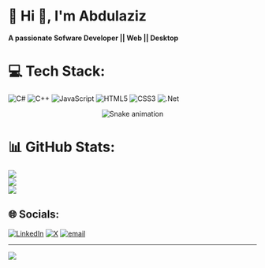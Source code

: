 # 💫 Hi 👋, I'm Abdulaziz
**A passionate Sofware Developer || Web || Desktop**


<!-- Snake Game Repo View -->



# 💻 Tech Stack:
![C#](https://img.shields.io/badge/c%23-%23239120.svg?style=for-the-badge&logo=csharp&logoColor=white) ![C++](https://img.shields.io/badge/c++-%2300599C.svg?style=for-the-badge&logo=c%2B%2B&logoColor=white) ![JavaScript](https://img.shields.io/badge/javascript-%23323330.svg?style=for-the-badge&logo=javascript&logoColor=%23F7DF1E) ![HTML5](https://img.shields.io/badge/html5-%23E34F26.svg?style=for-the-badge&logo=html5&logoColor=white) ![CSS3](https://img.shields.io/badge/css3-%231572B6.svg?style=for-the-badge&logo=css3&logoColor=white) ![.Net](https://img.shields.io/badge/.NET-5C2D91?style=for-the-badge&logo=.net&logoColor=white)

<div align="center">
  <img src="https://profile-readme-generator.com/assets/snake.svg" alt="Snake animation" />
</div>


# 📊 GitHub Stats:
![](https://github-readme-stats.vercel.app/api?username=AHFx2&theme=dark&hide_border=false&include_all_commits=true&count_private=true)<br/>
![](https://nirzak-streak-stats.vercel.app/?user=AHFx2&theme=dark&hide_border=false)<br/>
![](https://github-readme-stats.vercel.app/api/top-langs/?username=AHFx2&theme=dark&hide_border=false&include_all_commits=true&count_private=true&layout=compact)

## 🌐 Socials:
[![LinkedIn](https://img.shields.io/badge/LinkedIn-%230077B5.svg?logo=linkedin&logoColor=white)](https://linkedin.com/in/https://www.linkedin.com/in/abdulaziz-hassan-56b506229/) [![X](https://img.shields.io/badge/X-black.svg?logo=X&logoColor=white)](https://x.com/@azizDev_) [![email](https://img.shields.io/badge/Email-D14836?logo=gmail&logoColor=white)](mailto:abdulaziz.ksa939@gmail.com) 

---
[![](https://visitcount.itsvg.in/api?id=AHFx2&icon=0&color=0)](https://visitcount.itsvg.in)
